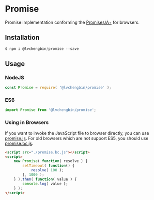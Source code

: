 # Promise

Promise implementation conforming the [Promises/A+](https://promisesaplus.com/) for browsers.

## Installation

```js
$ npm i @lvchengbin/promise --save
```

## Usage

### NodeJS

```js
const Promise = require( '@lvchengbin/promise' );
```

### ES6

```js
import Promise from '@lvchengbin/promise';
```

### Using in Browsers

If you want to invoke the JavaScript file to browser directly, you can use [promise.js](https://raw.githubusercontent.com/LvChengbin/promise/master/dist/promise.js). For old browsers which are not support ES5, you should use [promise.bc.js](https://raw.githubusercontent.com/LvChengbin/promise/master/dist/promise.bc.js).

```html
<script src="./promise.bc.js"></script> 
<script>
    new Promise( function( resolve ) {
        setTimeout( function() {
            resolve( 100 );
        }, 1000 );
    } ).then( function( value ) {
        console.log( value );
    } );
</script>
```

